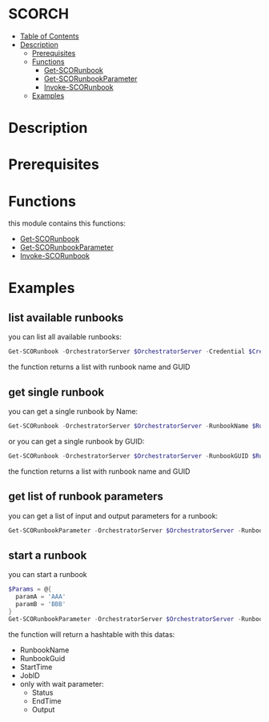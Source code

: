 # SCORCH

- [Table of Contents](#table-of-contents)
- [Description](#description)
  - [Prerequisites](#prerequisites)
  - [Functions](#functions)
    - [Get-SCORunbook](Help/Get-SCORunbook.md)
    - [Get-SCORunbookParameter](Help/Get-SCORunbookParameter.md)
    - [Invoke-SCORunbook](Help/Invoke-SCORunbook.md)
  - [Examples](#examples)

# Description

# Prerequisites

# Functions

this module contains this functions:

- [Get-SCORunbook](Help/Get-SCORunbook.md)
- [Get-SCORunbookParameter](Help/Get-SCORunbookParameter.md)
- [Invoke-SCORunbook](Help/Invoke-SCORunbook.md)

# Examples

## list available runbooks

you can list all available runbooks:

```PowerShell
Get-SCORunbook -OrchestratorServer $OrchestratorServer -Credential $Credential
```

the function returns a list with runbook name and GUID

## get single runbook

you can get a single runbook by Name:

```PowerShell
Get-SCORunbook -OrchestratorServer $OrchestratorServer -RunbookName $RunbookName -Credential $Credential
```

or you can get a single runbook by GUID:

```PowerShell
Get-SCORunbook -OrchestratorServer $OrchestratorServer -RunbookGUID $RunbookGUID -Credential $Credential
```

the function returns a list with runbook name and GUID

## get list of runbook parameters

you can get a list of input and output parameters for a runbook:

```PowerShell
Get-SCORunbookParameter -OrchestratorServer $OrchestratorServer -RunbookGUID $RunbookGUID -Credential $Credential
```

## start a runbook

you can start a runbook

```PowerShell
$Params = @{
  paramA = 'AAA'
  paramB = 'BBB'
}
Get-SCORunbookParameter -OrchestratorServer $OrchestratorServer -RunbookName $RunbookName -Credential $Credential -Params $Params -wait
```

the function will return a hashtable with this datas:

- RunbookName
- RunbookGuid
- StartTime
- JobID
- only with wait parameter:
  - Status
  - EndTime
  - Output

